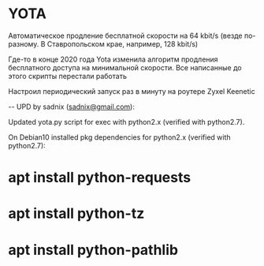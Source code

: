# YOTA
Автоматическое продление бесплатной скорости на 64 kbit/s (везде по-разному. В Ставропольском крае, например, 128 kbit/s)

Где-то в конце 2020 года Yota изменила алгоритм продления бесплатного доступа на минимальной скорости. Все написанные до этого скрипты перестали работать

Настроил периодический запуск раз в минуту на роутере Zyxel Keenetic

--
UPD by sadnix (sadnix@gmail.com):

Updated yota.py script for exec with python2.x (verified with python2.7).

On Debian10 installed pkg dependencies for python2.x (verified with python2.7):

# apt install python-requests
# apt install python-tz
# apt install python-pathlib

